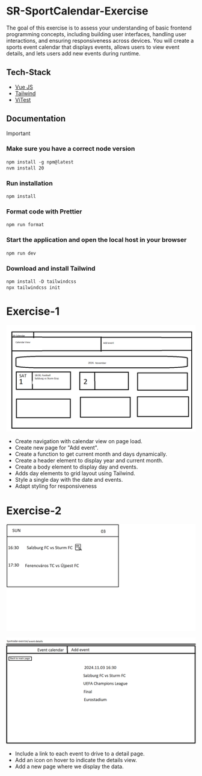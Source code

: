 # SR-SportCalendar-Exercise

The goal of this exercise is to assess your understanding of basic frontend programming concepts, including building user interfaces, handling user interactions, and ensuring responsiveness across devices. You will create a sports event calendar that displays events, allows users to view event details, and lets users add new events during runtime.

## Tech-Stack

- [Vue JS](https://vuejs.org)
- [Tailwind](https://tailwindcss.com)
- [ViTest](https://vitest.dev)

## Documentation

> [!IMPORTANT]

### Make sure you have a correct node version

```
npm install -g npm@latest
nvm install 20
```

### Run installation

```
npm install
```

### Format code with Prettier

```
npm run format
```

### Start the application and open the local host in your browser

```
npm run dev
```

### Download and install Tailwind

```
npm install -D tailwindcss
npx tailwindcss init
```

# Exercise-1

![Calendar view mockup](https://github.com/SzepesiBalazs/SR-SportCalendar-Exercise/blob/exercise-1/MockUpImages/Calender_preview.png)

- Create navigation with calendar view on page load.
- Create new page for "Add event".
- Create a function to get current month and days dynamically.
- Create a header element to display year and current month.
- Create a body element to display day and events.
- Adds day elements to grid layout using Tailwind.
- Style a single day with the date and events.
- Adapt styling for responsiveness

# Exercise-2

![Day view mockup](https://github.com/SzepesiBalazs/SR-SportCalendar-Exercise/blob/exercise-2/MockUpImages/Day_preview.png)

![Event detail view mockup](https://github.com/SzepesiBalazs/SR-SportCalendar-Exercise/blob/exercise-2/MockUpImages/Event_detail_preview.png)

- Include a link to each event to drive to a detail page.
- Add an icon on hover to indicate the details view.
- Add a new page where we display the data.

